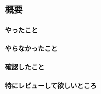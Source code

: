 # 概要

## やったこと

## やらなかったこと

<!-- 原則として、やらなかったことは issue 化してください -->

## 確認したこと

## 特にレビューして欲しいところ

<!--

## チェックリスト

すべての PR で確認すべきことがあればチェックリストとして記載する

- [ ] （例）リリース時に手作業が必要

-->
